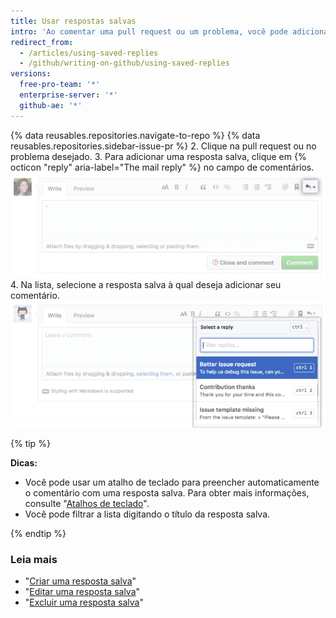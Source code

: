```yaml
---
title: Usar respostas salvas
intro: 'Ao comentar uma pull request ou um problema, você pode adicionar uma resposta salva que já tenha configurado. A resposta salva pode ser o comentário inteiro. Caso você queira personalizá-lo, adicione ou exclua conteúdo.'
redirect_from:
  - /articles/using-saved-replies
  - /github/writing-on-github/using-saved-replies
versions:
  free-pro-team: '*'
  enterprise-server: '*'
  github-ae: '*'
---
```


{% data reusables.repositories.navigate-to-repo %}
{% data reusables.repositories.sidebar-issue-pr %}
2. Clique na pull request ou no problema desejado.
3. Para adicionar uma resposta salva, clique em {% octicon "reply" aria-label="The mail reply" %} no campo de comentários. ![Botão Saved replies (Respostas salvas)](/assets/images/help/writing/saved-replies-button.png)
4. Na lista, selecione a resposta salva à qual deseja adicionar seu comentário. ![Respostas salvas](/assets/images/help/settings/saved-replies.png)

{% tip %}

**Dicas:**
- Você pode usar um atalho de teclado para preencher automaticamente o comentário com uma resposta salva. Para obter mais informações, consulte "[Atalhos de teclado](/articles/keyboard-shortcuts/#comments)".
- Você pode filtrar a lista digitando o título da resposta salva.

{% endtip %}

### Leia mais

- "[Criar uma resposta salva](/articles/creating-a-saved-reply)"
- "[Editar uma resposta salva](/articles/editing-a-saved-reply)"
- "[Excluir uma resposta salva](/articles/deleting-a-saved-reply)"

